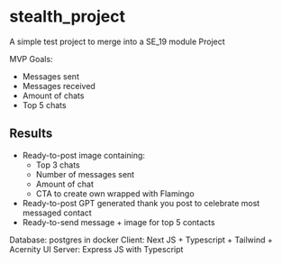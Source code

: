 # stealth_project
A simple test project to merge into a SE_19 module Project

MVP Goals:
- Messages sent
- Messages received
- Amount of chats
- Top 5 chats

## Results

- Ready-to-post image containing:
    - Top 3 chats
    - Number of messages sent
    - Amount of chat
    - CTA to create own wrapped with Flamingo
- Ready-to-post GPT generated thank you post to celebrate most messaged contact
- Ready-to-send message + image for top 5 contacts

Database: postgres in docker
Client: Next JS + Typescript + Tailwind + Acernity UI
Server: Express JS with Typescript
